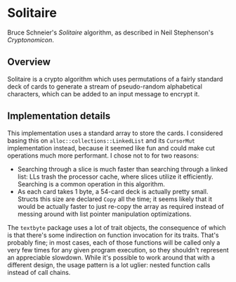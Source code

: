 # Solitaire

Bruce Schneier's _Solitaire_ algorithm, as described in Neil Stephenson's _Cryptonomicon_.

## Overview

Solitaire is a crypto algorithm which uses permutations of a fairly standard deck of cards to generate a stream of pseudo-random alphabetical characters, which can be added to an input message to encrypt it.

## Implementation details

This implementation uses a standard array to store the cards. I considered basing this on `alloc::collections::LinkedList` and its `CursorMut` implementation instead, because it seemed like fun and could make cut operations much more performant. I chose not to for two reasons:

- Searching through a slice is much faster than searching through a linked list: LLs trash the processor cache, where slices utilize it efficiently. Searching is a common operation in this algorithm.
- As each card takes 1 byte, a 54-card deck is actually pretty small. Structs this size are declared `Copy` all the time; it seems likely that it would be actually faster to just re-copy the array as required instead of messing around with list pointer manipulation optimizations.

The `textbyte` package uses a lot of trait objects, the consequence of which is that there's some indirection on function invocation for its traits. That's probably fine; in most cases, each of those functions will be called only a very few times for any given program execution, so they shouldn't represent an appreciable slowdown. While it's possible to work around that with a different design, the usage pattern is a lot uglier: nested function calls instead of call chains.
